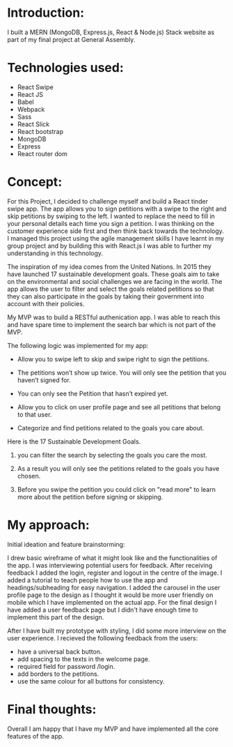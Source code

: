 
# Introduction:

I built a MERN (MongoDB, Express.js, React & Node.js) Stack website as part of my final project at General Assembly. 

# Technologies used:

* React Swipe
* React JS
* Babel
* Webpack
* Sass
* React Slick
* React bootstrap
* MongoDB
* Express 
* React router dom

# Concept:

For this Project, I decided to challenge myself and build a React tinder swipe app. The app allows you to sign petitions with a swipe to the right and skip petitions by swiping to the left. I wanted to replace the need to fill in your personal details each time you sign a petition. I was thinking on the customer experience side first and then think back towards the technology. I managed this project using the agile management skills I have learnt in my group project and by building this with React.js I was able to further my understanding in this technology.

The inspiration of my idea comes from the United Nations. In 2015 they have launched 17 sustainable development goals. These goals aim to take on the environmental and social challenges we are facing in the world. The app allows the user to filter and select the goals related petitions so that they can also participate in the goals by taking their government into account with their policies. 

My MVP was to build a RESTful authenication app. I was able to reach this and have spare time to implement the search bar which is not part of the MVP. 

The following logic was implemented for my app: 

* Allow you to swipe left to skip and swipe right to sign the petitions. 

* The petitions won’t show up twice. You will only see the petition that you haven’t signed for. 

* You can only see the Petition that hasn’t expired yet. 

* Allow you to click on user profile page and see all petitions that belong to that user. 

* Categorize and find petitions related to the goals you care about. 

Here is the 17 Sustainable Development Goals.  

1) you can filter the search by selecting the goals you care the most. 

2) As a result you will only see the petitions related to the goals you have chosen. 

3) Before you swipe the petition you could click on "read more" to learn more about the petition before signing or skipping. 



# My approach:

Initial ideation and feature brainstorming:

I drew basic wireframe of what it might look like and the functionalities of the app. I was interviewing potential users for feedback. 
After receiving feedback I added the login, register and logout in the centre of the image. I added a tutorial to teach people how to use the app and headings/subheading for easy navigation. I added the carousel in the user profile page to the design as I thought it would be more user friendly on mobile which I have implemented on the actual app. For the final design I have added a user feedback page but I didn't have enough time to implement this part of the design. 

After I have built my prototype with styling, I did some more interview on the user experience. I recieved the following feedback from the users: 

* have a universal back button.
* add spacing to the texts in the welcome page.
* required field for password /login.
* add borders to the petitions. 
* use the same colour for all buttons for consistency.

# Final thoughts:
Overall I am happy that I have my MVP and have implemented all the core features of the app. 


